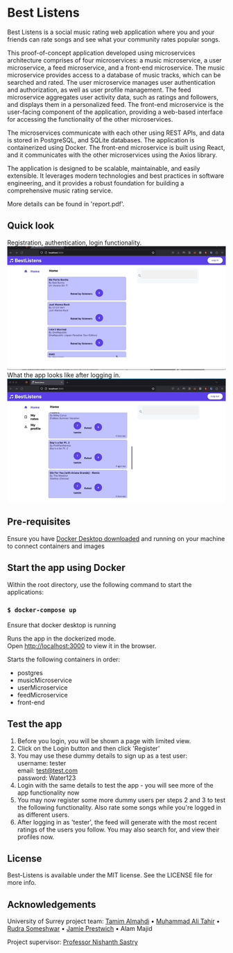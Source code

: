 # Best Listens 

Best Listens is a social music rating web application where you and your friends can rate songs and see what your community rates popular songs.

This proof-of-concept application developed using microservices architecture comprises of four microservices: a music microservice, a user microservice, a feed microservice, and a front-end microservice. The music microservice provides access to a database of music tracks, which can be searched and rated. The user microservice manages user authentication and authorization, as well as user profile management. The feed microservice aggregates user activity data, such as ratings and followers, and displays them in a personalized feed. The front-end microservice is the user-facing component of the application, providing a web-based interface for accessing the functionality of the other microservices.

The microservices communicate with each other using REST APIs, and data is stored in PostgreSQL, and SQLite databases. The application is containerized using Docker. The front-end microservice is built using React, and it communicates with the other microservices using the Axios library.

The application is designed to be scalable, maintainable, and easily extensible. It leverages modern technologies and best practices in software engineering, and it provides a robust foundation for building a comprehensive music rating service.

More details can be found in 'report.pdf'.

## Quick look

Registration, authentication, login functionality. <br />
![](screencaps/login.gif) <br />
What the app looks like after logging in. <br />
![](screencaps/appfunctions.gif) <br />

## Pre-requisites

Ensure you have [Docker Desktop downloaded](https://docs.docker.com/compose/install/#:~:text=Scenario%20one%3A%20Install%20Docker%20Desktop,Linux) and running on your machine to connect containers and images

## Start the app using Docker
Within the root directory, use the following command to start the applications:

### `$ docker-compose up`

Ensure that docker desktop is running 

Runs the app in the dockerized mode.<br />
Open [http://localhost:3000](http://localhost:3000) to view it in the browser.

Starts the following containers in order:
- postgres
- musicMicroservice
- userMicroservice
- feedMicroservice
- front-end

## Test the app
1. Before you login, you will be shown a page with limited view.
2. Click on the Login button and then click 'Register'
3. You may use these dummy details to sign up as a test user:<br />
username: tester<br />
email: test@test.com<br />
password: Water123<br />
4. Login with the same details to test the app - you will see more of the app functionality now
5. You may now register some more dummy users per steps 2 and 3 to test the following functionality. Also rate some songs while you're logged in as different users.
6. After logging in as 'tester', the feed will generate with the most recent ratings of the users you follow. You may also search for, and view their profiles now.

## License
Best-Listens is available under the MIT license. See the LICENSE file for more info.

## Acknowledgements
University of Surrey project team:
[Tamim Almahdi](https://www.linkedin.com/in/talmahdi/) • [Muhammad Ali Tahir](https://www.linkedin.com/in/ali-tahir-847419243/) • [Rudra Someshwar](https://www.linkedin.com/in/itsrudra/) • [Jamie Prestwich](https://www.linkedin.com/in/james-prestwich/) • Alam Majid 

Project supervisor: [Professor Nishanth Sastry](https://www.surrey.ac.uk/people/nishanth-sastry)
